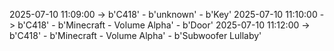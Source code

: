 2025-07-10 11:09:00 -> b'C418' - b'unknown' - b'Key'
2025-07-10 11:10:00 -> b'C418' - b'Minecraft - Volume Alpha' - b'Door'
2025-07-10 11:12:00 -> b'C418' - b'Minecraft - Volume Alpha' - b'Subwoofer Lullaby'
